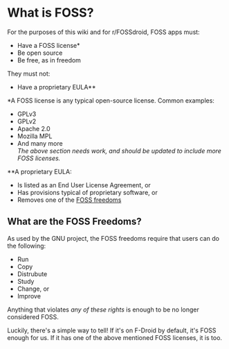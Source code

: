 # What is FOSS?

For the purposes of this wiki and for r/FOSSdroid, FOSS apps must:
- Have a FOSS license\*
- Be open source
- Be free, as in freedom

They must not:
- Have a proprietary EULA\*\*

\*A FOSS license is any typical open-source license. Common examples:
- GPLv3
- GPLv2
- Apache 2.0
- Mozilla MPL
- And many more  
*The above section needs work, and should be updated to include more FOSS licenses.*

\*\*A proprietary EULA:
- Is listed as an End User License Agreement, or
- Has provisions typical of proprietary software, or
- Removes one of the [FOSS freedoms](https://www.gnu.org/philosophy/free-sw.en.html)

## What are the FOSS Freedoms?
As used by the GNU project, the FOSS freedoms require that users can do the following: 
- Run
- Copy
- Distrubute
- Study
- Change, or
- Improve

Anything that violates *any of these rights* is enough to be no longer considered FOSS.

Luckily, there's a simple way to tell! If it's on F-Droid by default, it's FOSS enough for us. If it has one of the above mentioned FOSS licenses, it is too.
